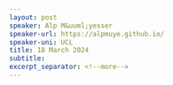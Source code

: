 ```yaml
---
layout: post
speaker: Alp M&uuml;yesser
speaker-url: https://alpmuye.github.io/
speaker-uni: UCL
title: 18 March 2024
subtitle: 
excerpt_separator: <!--more-->
---
```


<!--more-->
